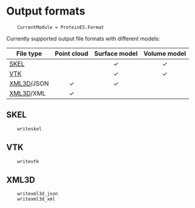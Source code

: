# Output formats

```@meta
    CurrentModule = ProteinES.Format
```

Currently supported output file formats with different models:

| File type          | Point cloud | Surface model | Volume model |
|--------------------|:-----------:|:-------------:|:------------:|
| [SKEL](@ref)       |             | ✓             | ✓            |
| [VTK](@ref)        |             | ✓             | ✓            |
| [XML3D](@ref)/JSON | ✓           | ✓             |              |
| [XML3D](@ref)/XML  | ✓           |               |              |

## SKEL
```@docs
    writeskel
```

## VTK
```@docs
    writevtk
```

## XML3D
```@docs
    writexml3d_json
    writexml3d_xml
```
